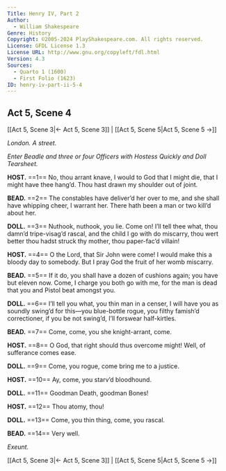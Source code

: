 ```yaml
---
Title: Henry IV, Part 2
Author: 
  - William Shakespeare
Genre: History
Copyright: ©2005-2024 PlayShakespeare.com. All rights reserved.
License: GFDL License 1.3
License URL: http://www.gnu.org/copyleft/fdl.html
Version: 4.3
Sources:
  - Quarto 1 (1600)
  - First Folio (1623)
ID: henry-iv-part-ii-5-4
---
```


## Act 5, Scene 4
[[Act 5, Scene 3|← Act 5, Scene 3]] | [[Act 5, Scene 5|Act 5, Scene 5 →]]

*London. A street.*

*Enter Beadle and three or four Officers with Hostess Quickly and Doll Tearsheet.*

**HOST.**
==1== No, thou arrant knave, I would to God that I might die, that I might have thee hang’d. Thou hast drawn my shoulder out of joint.

**BEAD.**
==2== The constables have deliver’d her over to me, and she shall have whipping cheer, I warrant her. There hath been a man or two kill’d about her.

**DOLL.**
==3== Nuthook, nuthook, you lie. Come on! I’ll tell thee what, thou damn’d tripe-visag’d rascal, and the child I go with do miscarry, thou wert better thou hadst struck thy mother, thou paper-fac’d villain!

**HOST.**
==4== O the Lord, that Sir John were come! I would make this a bloody day to somebody. But I pray God the fruit of her womb miscarry.

**BEAD.**
==5== If it do, you shall have a dozen of cushions again; you have but eleven now. Come, I charge you both go with me, for the man is dead that you and Pistol beat amongst you.

**DOLL.**
==6== I’ll tell you what, you thin man in a censer, I will have you as soundly swing’d for this—you blue-bottle rogue, you filthy famish’d correctioner, if you be not swing’d, I’ll forswear half-kirtles.

**BEAD.**
==7== Come, come, you she knight-arrant, come.

**HOST.**
==8== O God, that right should thus overcome might! Well, of sufferance comes ease.

**DOLL.**
==9== Come, you rogue, come bring me to a justice.

**HOST.**
==10== Ay, come, you starv’d bloodhound.

**DOLL.**
==11== Goodman Death, goodman Bones!

**HOST.**
==12== Thou atomy, thou!

**DOLL.**
==13== Come, you thin thing, come, you rascal.

**BEAD.**
==14== Very well.

*Exeunt.*

[[Act 5, Scene 3|← Act 5, Scene 3]] | [[Act 5, Scene 5|Act 5, Scene 5 →]]